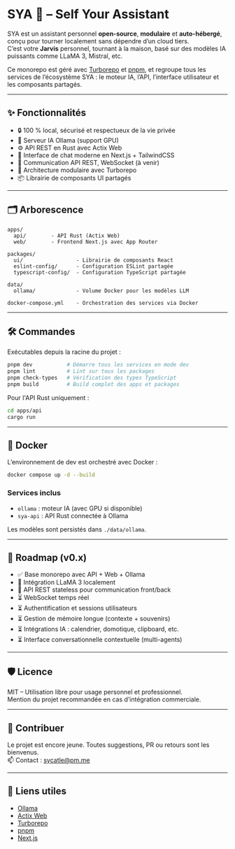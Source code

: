 # SYA 🧠 – Self Your Assistant

SYA est un assistant personnel **open-source**, **modulaire** et **auto-hébergé**, conçu pour tourner localement sans dépendre d’un cloud tiers.  
C’est votre **Jarvis** personnel, tournant à la maison, basé sur des modèles IA puissants comme LLaMA 3, Mistral, etc.

Ce monorepo est géré avec [Turborepo](https://turbo.build/) et [pnpm](https://pnpm.io/), et regroupe tous les services de l’écosystème SYA : le moteur IA, l’API, l’interface utilisateur et les composants partagés.

---

## ✨ Fonctionnalités

- 🔒 100 % local, sécurisé et respectueux de la vie privée
- 🧠 Serveur IA Ollama (support GPU)
- ⚙️ API REST en Rust avec Actix Web
- 💬 Interface de chat moderne en Next.js + TailwindCSS
- 🔄 Communication API REST, WebSocket (à venir)
- 🧩 Architecture modulaire avec Turborepo
- 📦 Librairie de composants UI partagés

---

## 🗂️ Arborescence

```
apps/
  api/        - API Rust (Actix Web)
  web/        - Frontend Next.js avec App Router

packages/
  ui/                 - Librairie de composants React
  eslint-config/      - Configuration ESLint partagée
  typescript-config/  - Configuration TypeScript partagée

data/
  ollama/             - Volume Docker pour les modèles LLM

docker-compose.yml    - Orchestration des services via Docker
```

---

## 🛠️ Commandes

Exécutables depuis la racine du projet :

```bash
pnpm dev           # Démarre tous les services en mode dev
pnpm lint          # Lint sur tous les packages
pnpm check-types   # Vérification des types TypeScript
pnpm build         # Build complet des apps et packages
```

Pour l'API Rust uniquement :

```bash
cd apps/api
cargo run
```

---

## 🐳 Docker

L’environnement de dev est orchestré avec Docker :

```bash
docker compose up -d --build
```

### Services inclus

- `ollama` : moteur IA (avec GPU si disponible)
- `sya-api` : API Rust connectée à Ollama

Les modèles sont persistés dans `./data/ollama`.

---

## 📅 Roadmap (v0.x)

- ✅ Base monorepo avec API + Web + Ollama
- 🧠 Intégration LLaMA 3 localement
- 🧪 API REST stateless pour communication front/back
- ⏳ WebSocket temps réel
- ⏳ Authentification et sessions utilisateurs
- ⏳ Gestion de mémoire longue (contexte + souvenirs)
- ⏳ Intégrations IA : calendrier, domotique, clipboard, etc.
- ⏳ Interface conversationnelle contextuelle (multi-agents)

---

## 🛡️ Licence

MIT – Utilisation libre pour usage personnel et professionnel.  
Mention du projet recommandée en cas d’intégration commerciale.

---

## 🤝 Contribuer

Le projet est encore jeune. Toutes suggestions, PR ou retours sont les bienvenus.  
📫 Contact : [sycatle@pm.me](mailto:sycatle@pm.me)

---

## 🔗 Liens utiles

- [Ollama](https://ollama.com)
- [Actix Web](https://actix.rs/)
- [Turborepo](https://turbo.build/)
- [pnpm](https://pnpm.io/)
- [Next.js](https://nextjs.org/)
